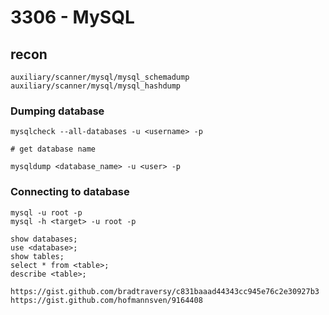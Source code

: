 # 3306 - MySQL

## recon

```
auxiliary/scanner/mysql/mysql_schemadump
auxiliary/scanner/mysql/mysql_hashdump
```

### Dumping database

```text
mysqlcheck --all-databases -u <username> -p

# get database name

mysqldump <database_name> -u <user> -p
```

### Connecting to database

```text
mysql -u root -p
mysql -h <target> -u root -p
```

```text
show databases;
use <database>;
show tables;
select * from <table>;
describe <table>;
```

```text
https://gist.github.com/bradtraversy/c831baaad44343cc945e76c2e30927b3
https://gist.github.com/hofmannsven/9164408
```

